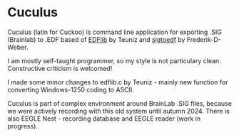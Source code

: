 # Cuculus

Cuculus (latin for Cuckoo) is command line application for exporting .SIG (Brainlab) to .EDF based of [EDFlib](https://gitlab.com/Teuniz/EDFlib) by Teuniz and [sigtoedf](https://github.com/Frederik-D-Weber/sigtoedf) by Frederik-D-Weber.

I am mostly self-taught programmer, so my style is not particulary clean. Constructive criticism is welcomed!

I made some minor changes to edflib.c by Teuniz - mainly new function for converting Windows-1250 coding to ASCII.

Cuculus is part of complex environment around BrainLab .SIG files, because we were actively recording with this old system until autumn 2024. There is also EEGLE Nest - recording database and EEGLE reader (work in progress).
